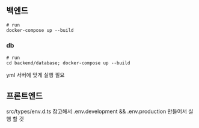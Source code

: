## 백엔드

```
# run
docker-compose up --build
```

### db
```
# run
cd backend/database; docker-compose up --build
```


yml 서버에 맞게 실행 필요

## 프론트엔드

src/types/env.d.ts 참고해서 .env.development && .env.production 만들어서 실행 할 것
